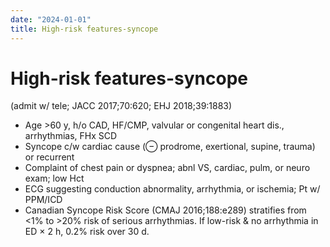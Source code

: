 ```yaml
---
date: "2024-01-01"
title: High-risk features-syncope
---
```


# High-risk features-syncope

 (admit w/ tele; JACC 2017;70:620; EHJ 2018;39:1883)
* Age >60 y, h/o CAD, HF/CMP, valvular or congenital heart dis., arrhythmias, FHx SCD
* Syncope c/w cardiac cause (⊖ prodrome, exertional, supine, trauma) or recurrent
* Complaint of chest pain or dyspnea; abnl VS, cardiac, pulm, or neuro exam; low Hct
* ECG suggesting conduction abnormality, arrhythmia, or ischemia; Pt w/ PPM/ICD
* Canadian Syncope Risk Score (CMAJ 2016;188:e289) stratifies from <1% to >20% risk of serious arrhythmias. If low-risk & no arrhythmia in ED × 2 h, 0.2% risk over 30 d.
